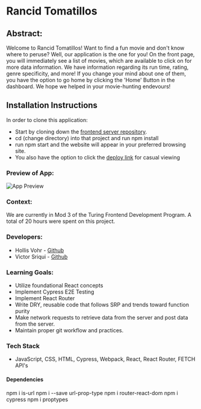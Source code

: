 # Rancid Tomatillos

## Abstract: 
Welcome to Rancid Tomatillos! Want to find a fun movie and don't know where to peruse? Well, our application is the one for you! On the front page, you will immediately see a list of movies, which are available to click on for more data information. We have information regarding its run time, rating, genre specificity, and more! If you change your mind about one of them, you have the option to go home by clicking the 'Home' Button in the dashboard. We hope we helped in your movie-hunting endevours!

## Installation Instructions
In order to clone this application:

- Start by cloning down the [frontend server repository](https://github.com/hvohr/rancid-tomatillos).
- cd (change directory) into that project and run npm install
- run npm start and the website will appear in your preferred browsing site.
- You also have the option to click the [deploy link](https://rancid-tomatillos-9x4j.vercel.app/) for casual viewing

### Preview of App:
![App Preview](https://user-images.githubusercontent.com/123392693/253824358-d8f89e18-5d79-4e86-a20e-0f6611c5c44f.jpeg)

### Context:
We are currently in Mod 3 of the Turing Frontend Development Program. A total of 20 hours were spent on this project.

### Developers:
- Hollis Vohr - [Github](https://github.com/hvohr)
- Victor Sriqui - [Github](https://github.com/vsriqui)

### Learning Goals:
- Utilize foundational React concepts
- Implement Cypress E2E Testing
- Implement React Router
- Write DRY, reusable code that follows SRP and trends toward function purity
- Make network requests to retrieve data from the server and post data from the server. 
- Maintain proper git workflow and practices.

### Tech Stack
- JavaScript, CSS, HTML, Cypress, Webpack, React, React Router, FETCH API's

#### Dependencies
npm i is-url
npm i --save url-prop-type
npm i router-react-dom
npm i cypress
npm i proptypes


